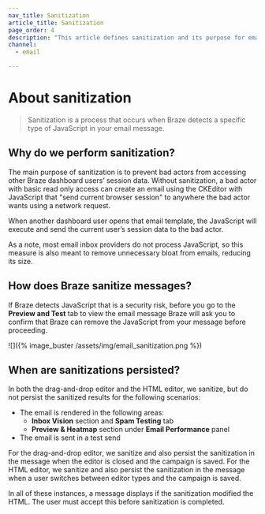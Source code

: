```yaml
---
nav_title: Sanitization
article_title: Sanitization
page_order: 4
description: "This article defines sanitization and its purpose for email messaging in Braze."
channel:
  - email

---
```


# About sanitization

> Sanitization is a process that occurs when Braze detects a specific type of JavaScript in your email message.

## Why do we perform sanitization?

The main purpose of sanitization is to prevent bad actors from accessing other Braze dashboard users’ session data. Without sanitization, a bad actor with basic read only access can create an email using the CKEditor with JavaScript that "send current browser session" to anywhere the bad actor wants using a network request.

When another dashboard user opens that email template, the JavaScript will execute and send the current user’s session data to the bad actor.

As a note, most email inbox providers do not process JavaScript, so this measure is also meant to remove unnecessary bloat from emails, reducing its size. 

## How does Braze sanitize messages?

If Braze detects JavaScript that is a security risk, before you go to the **Preview and Test** tab to view the email message Braze will ask you to confirm that Braze can remove the JavaScript from your message before proceeding.

![]({% image_buster /assets/img/email_sanitization.png %})

## When are sanitizations persisted?

In both the drag-and-drop editor and the HTML editor, we sanitize, but do not persist the sanitized results for the following scenarios:

* The email is rendered in the following areas:
    * **Inbox Vision** section and **Spam Testing** tab
    * **Preview & Heatmap** section under **Email Performance** panel
* The email is sent in a test send

For the drag-and-drop editor, we sanitize and also persist the sanitization in the message when the
editor is closed and the campaign is saved. For the HTML editor, we sanitize and also persist the sanitization in the message when a user switches between editor types and the campaign is saved.

In all of these instances, a message displays if the sanitization modified the HTML. The user must accept this before sanitization is completed.